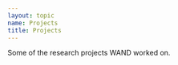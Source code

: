 ```yaml
---
layout: topic
name: Projects
title: Projects
---
```


Some of the research projects WAND worked on.
